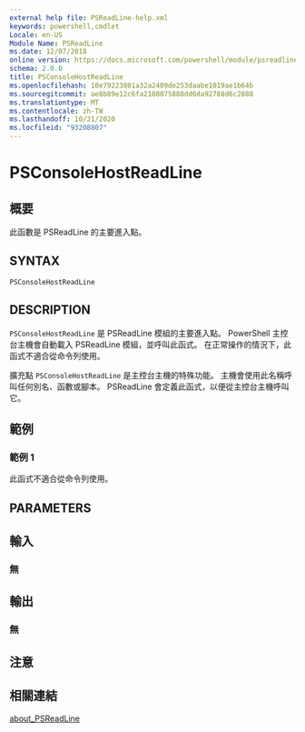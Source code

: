```yaml
---
external help file: PSReadLine-help.xml
keywords: powershell,cmdlet
Locale: en-US
Module Name: PSReadLine
ms.date: 12/07/2018
online version: https://docs.microsoft.com/powershell/module/psreadline/psconsolehostreadline?view=powershell-7.1&WT.mc_id=ps-gethelp
schema: 2.0.0
title: PSConsoleHostReadLine
ms.openlocfilehash: 10e79223801a32a2409de253daabe1019ae1b64b
ms.sourcegitcommit: ae8b89e12c6fa2108075888dd6da92788d6c2888
ms.translationtype: MT
ms.contentlocale: zh-TW
ms.lasthandoff: 10/21/2020
ms.locfileid: "93208807"
---
```

# PSConsoleHostReadLine

## 概要
此函數是 PSReadLine 的主要進入點。

## SYNTAX

```
PSConsoleHostReadLine
```

## DESCRIPTION

`PSConsoleHostReadLine` 是 PSReadLine 模組的主要進入點。 PowerShell 主控台主機會自動載入 PSReadLine 模組，並呼叫此函式。 在正常操作的情況下，此函式不適合從命令列使用。

擴充點 `PSConsoleHostReadLine` 是主控台主機的特殊功能。 主機會使用此名稱呼叫任何別名、函數或腳本。 PSReadLine 會定義此函式，以便從主控台主機呼叫它。

## 範例

### 範例 1

此函式不適合從命令列使用。

## PARAMETERS

## 輸入

### 無

## 輸出

### 無

## 注意

## 相關連結

[about_PSReadLine](./About/about_PSReadLine.md)

